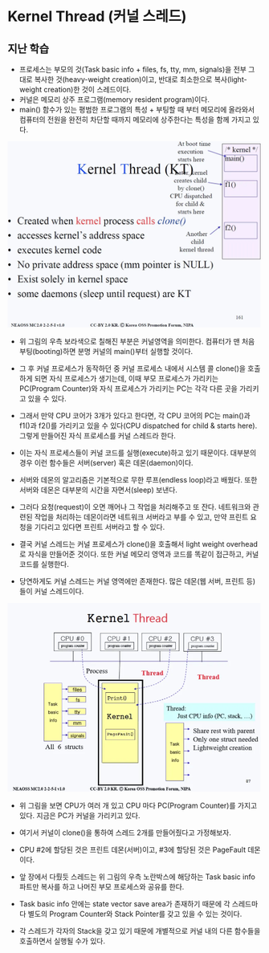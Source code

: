 # Kernel Thread (커널 스레드)
## 지난 학습
- 프로세스는 부모의 것(Task basic info + files, fs, tty, mm, signals)을 전부 그대로 복사한 것(heavy-weight creation)이고, 반대로 최소한으로 복사(light-weight creation)한 것이 스레드이다.
- 커널은 메모리 상주 프로그램(memory resident program)이다. 
- main() 함수가 있는 평범한 프로그램의 특성 + 부팅할 때 부터 메모리에 올라와서 컴퓨터의 전원을 완전히 차단할 때까지 메모리에 상주한다는 특성을 함께 가지고 있다.

<p align="center"><img src="./images/kernel_thread_1.png" width="800"></p>

- 위 그림의 우측 보라색으로 칠해진 부분은 커널영역을 의미한다. 컴퓨터가 맨 처음 부팅(booting)하면 분명 커널의 main()부터 실행할 것이다. 
- 그 후 커널 프로세스가 동작하던 중 커널 프로세스 내에서 시스템 콜 clone()을 호출하게 되면 자식 프로세스가 생기는데, 이때 부모 프로세스가 가리키는 PC(Program Counter)와 자식 프로세스가 가리키는 PC는 각각 다른 곳을 가리키고 있을 수 있다.
- 그래서 만약 CPU 코어가 3개가 있다고 한다면, 각 CPU 코어의 PC는 main()과 f1()과 f2()를 가리키고 있을 수 있다(CPU dispatched for child & starts here). 그렇게 만들어진 자식 프로세스를 커널 스레드라 한다. 
- 이는 자식 프로세스들이 커널 코드를 실행(execute)하고 있기 때문이다. 대부분의 경우 이런 함수들은 서버(server) 혹은 데몬(daemon)이다.

- 서버와 데몬의 알고리즘은 기본적으로 무한 루프(endless loop)라고 배웠다. 또한 서버와 데몬은 대부분의 시간을 자면서(sleep) 보낸다. 
- 그러다 요청(request)이 오면 깨어나 그 작업을 처리해주고 또 잔다. 네트워크와 관련된 작업을 처리하는 데몬이라면 네트워크 서버라고 부를 수 있고, 만약 프린트 요청을 기다리고 있다면 프린트 서버라고 할 수 있다.

- 결국 커널 스레드는 커널 프로세스가 clone()을 호출해서 light weight overhead로 자식을 만들어준 것이다. 또한 커널 메모리 영역과 코드를 똑같이 접근하고, 커널 코드를 실행한다. 
- 당연하게도 커널 스레드는 커널 영역에만 존재한다. 많은 데몬(웹 서버, 프린트 등)들이 커널 스레드이다.

<p align="center"><img src="./images/kernel_thread_2.png" width="800"></p>

- 위 그림을 보면 CPU가 여러 개 있고 CPU 마다 PC(Program Counter)를 가지고 있다. 지금은 PC가 커널을 가리키고 있다. 
- 여기서 커널이 clone()을 통하여 스레드 2개를 만들어줬다고 가정해보자. 
- CPU #2에 할당된 것은 프린트 데몬(서버)이고, #3에 할당된 것은 PageFault 데몬이다. 
- 앞 장에서 다뤘듯 스레드는 위 그림의 우측 노란박스에 해당하는 Task basic info 파트만 복사를 하고 나머진 부모 프로세스와 공유를 한다.

- Task basic info 안에는 state vector save area가 존재하기 때문에 각 스레드마다 별도의 Program Counter와 Stack Pointer를 갖고 있을 수 있는 것이다. 
- 각 스레드가 각자의 Stack을 갖고 있기 때문에 개별적으로 커널 내의 다른 함수들을 호출하면서 실행될 수가 있다.
